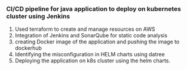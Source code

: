 ### CI/CD pipeline for java application to deploy on kubernetes cluster using Jenkins

1. Used terraform to create and manage resources on AWS 
2. Integration of Jenkins and SonarQube for static code analysis
3. creating Docker image of the application and pushing the image to dockerhub
4. Identifying the misconfiguration in HELM charts using datree
5. Deploying the application on k8s cluster using the helm charts.

